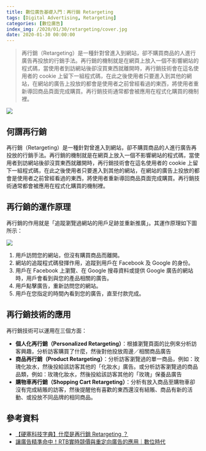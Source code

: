 ```yaml
---
title: 數位廣告基礎入門：再行銷 Retargeting
tags: [Digital Advertising, Retargeting]
categories: [數位廣告]
index_img: /2020/01/30/retargeting/cover.jpg
date: 2020-01-30 00:00:00
---
```


> 再行銷（Retargeting）是一種針對曾進入到網站，卻不購買商品的人進行廣告再投放的行銷手法。再行銷的機制就是在網頁上放入一個不影響網站的程式碼，當使用者到訪網站後卻沒買東西就離開時，再行銷技術會在這名使用者的 cookie 上留下一組程式碼，在此之後使用者只要進入到其他的網站，在網站的廣告上投放的都會是使用者之前曾經看過的東西，將使用者重新導回商品頁面完成購買。再行銷技術通常都會被應用在程式化購買的機制裡。

![](./cover.jpg)

<!-- more -->

## 何謂再行銷

再行銷（Retargeting）是一種針對曾進入到網站，卻不購買商品的人進行廣告再投放的行銷手法。再行銷的機制就是在網頁上放入一個不影響網站的程式碼，當使用者到訪網站後卻沒買東西就離開時，再行銷技術會在這名使用者的 cookie 上留下一組程式碼，在此之後使用者只要進入到其他的網站，在網站的廣告上投放的都會是使用者之前曾經看過的東西，將使用者重新導回商品頁面完成購買。再行銷技術通常都會被應用在程式化購買的機制裡。

## 再行銷的運作原理

再行銷的作用就是「追蹤瀏覽過網站的用戶足跡並重新推廣」。其運作原理如下圖所示：

![](./how-retargeting-works.png)

1. 用戶訪問您的網站，但沒有購買商品而離開。
2. 網站的追蹤程式碼發揮作用，追蹤到用戶在 Facebook 及 Google 的身份。
3. 用戶在 Facebook 上瀏覽、在 Google 搜尋資料或提供 Google 廣告的網站時，用戶會看到與您的產品相關的廣告。
4. 用戶點擊廣告，重新訪問您的網站。
5. 用戶在您指定的時間內看到您的廣告，直至付款完成。

## 再行銷技術的應用

再行銷技術可以運用在三個方面：

- **個人化再行銷（Personalized Retargeting）**：根據瀏覽頁面的比例來分析訪客興趣，分析訪客購買了什麼，然後對他投放周邊／相關商品廣告
- **商品再行銷（Product Retargeting）**：分析訪客瀏覽過的單一商品，例如：玫瑰化妝水，然後投給該訪客其他的「化妝水」廣告。或分析訪客瀏覽過的商品品類，例如：玫瑰化妝水，然後投給該訪客其他的「玫瑰」保養品廣告
- **購物車再行銷（Shopping Cart Retargeting）**：分析有放入商品至購物車卻沒有完成結賬的訪客，然後提醒他有喜歡的東西還沒有結賬、商品有新的活動、或投放不同品牌的相同商品。

## 參考資料

- [【硬塞科技字典】什麼是再行銷 Retargeting ？](https://www.inside.com.tw/article/6676-what-is-retargeting)
- [讓廣告精準命中！RTB實時競價與重定向廣告的應用｜數位時代](https://www.bnext.com.tw/article/32594/BN-ARTICLE-32594)
